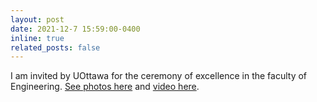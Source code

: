 ```yaml
---
layout: post
date: 2021-12-7 15:59:00-0400
inline: true
related_posts: false
---
```


I am invited by UOttawa for the ceremony of excellence in the faculty of Engineering. <a href="https://www.flickr.com/photos/uottawa-genie-engineering/51751071768/in/album-72157720294869920/" target="_blank">See photos here</a> and <a href="https://youtu.be/5q9uvza9L4c?t=2774" target="_blank">video here</a>.
